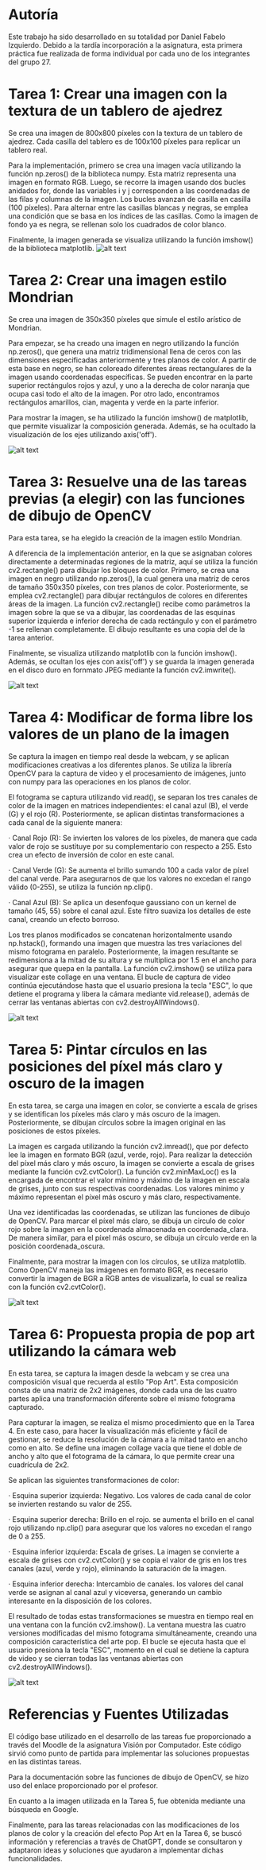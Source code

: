 # Autoría
Este trabajo ha sido desarrollado en su totalidad por Daniel Fabelo Izquierdo.
Debido a la tardía incorporación a la asignatura, esta primera práctica fue realizada de forma individual por cada uno de los integrantes del grupo 27.
  
# Tarea 1: Crear una imagen con la textura de un tablero de ajedrez
Se crea una imagen de 800x800 píxeles con la textura de un tablero de ajedrez. Cada casilla del tablero es de 100x100 píxeles para replicar un tablero real.

Para la implementación, primero se crea una imagen vacía utilizando la función np.zeros() de la biblioteca numpy. Esta matriz representa una imagen en formato RGB.
Luego, se recorre la imagen usando dos bucles anidados for, donde las variables i y j corresponden a las coordenadas de las filas y columnas de la imagen. Los bucles avanzan de casilla en casilla (100 píxeles). Para alternar entre las casillas blancas y negras, se emplea una condición que se basa en los índices de las casillas.
Como la imagen de fondo ya es negra, se rellenan solo los cuadrados de color blanco.

Finalmente, la imagen generada se visualiza utilizando la función imshow() de la biblioteca matplotlib. 
![alt text](/P1/images/image.png)

# Tarea 2: Crear una imagen estilo Mondrian
Se crea una imagen de 350x350 píxeles que simule el estilo arístico de Mondrian.

Para empezar, se ha creado una imagen en negro utilizando la función np.zeros(), que genera una matriz tridimensional llena de ceros con las dimensiones especificadas anteriormente y tres planos de color. 
A partir de esta base en negro, se han coloreado diferentes áreas rectangulares de la imagen usando coordenadas específicas.
Se pueden encontrar en la parte superior rectángulos rojos y azul, y uno a la derecha de color naranja que ocupa casi todo el alto de la imagen.
Por otro lado, encontramos rectángulos amarillos, cian, magenta y verde en la parte inferior. 

Para mostrar la imagen, se ha utilizado la función imshow() de matplotlib, que permite visualizar la composición generada. Además, se ha ocultado la visualización de los ejes utilizando axis('off').

![alt text](P1/images/image-1.png)

# Tarea 3: Resuelve una de las tareas previas (a elegir) con las funciones de dibujo de OpenCV
Para esta tarea, se ha elegido la creación de la imagen estilo Mondrian.

A diferencia de la implementación anterior, en la que se asignaban colores directamente a determinadas regiones de la matriz, aquí se utiliza la función cv2.rectangle() para dibujar los bloques de color.
Primero, se crea una imagen en negro utilizando np.zeros(), la cual genera una matriz de ceros de tamaño 350x350 píxeles, con tres planos de color. 
Posteriormente, se emplea cv2.rectangle() para dibujar rectángulos de colores en diferentes áreas de la imagen. La función cv2.rectangle() recibe como parámetros la imagen sobre la que se va a dibujar, las coordenadas de las esquinas superior izquierda e inferior derecha de cada rectángulo y con el parámetro -1 se rellenan completamente. 
El dibujo resultante es una copia del de la tarea anterior. 

Finalmente, se visualiza utilizando matplotlib con la función imshow(). Además, se ocultan los ejes con axis('off') y se guarda la imagen generada en el disco duro en fornmato JPEG mediante la función cv2.imwrite().

![alt text](P1/images/image-1.png)

# Tarea 4: Modificar de forma libre los valores de un plano de la imagen
Se captura la imagen en tiempo real desde la webcam, y se aplican modificaciones creativas a los diferentes planos. Se utiliza la librería OpenCV para la captura de video y el procesamiento de imágenes, junto con numpy para las operaciones en los planos de color.

El fotograma se captura utilizando vid.read(), se separan los tres canales de color de la imagen en matrices independientes: el canal azul (B), el verde (G) y el rojo (R). Posteriormente, se aplican distintas transformaciones a cada canal de la siguiente manera:

· Canal Rojo (R): Se invierten los valores de los píxeles, de manera que cada valor de rojo se sustituye por su complementario con respecto a 255. Esto crea un efecto de inversión de color en este canal.

· Canal Verde (G): Se aumenta el brillo sumando 100 a cada valor de píxel del canal verde. Para asegurarnos de que los valores no excedan el rango válido (0-255), se utiliza la función np.clip().

· Canal Azul (B): Se aplica un desenfoque gaussiano con un kernel de tamaño (45, 55) sobre el canal azul. Este filtro suaviza los detalles de este canal, creando un efecto borroso.

Los tres planos modificados se concatenan horizontalmente usando np.hstack(), formando una imagen que muestra las tres variaciones del mismo fotograma en paralelo. Posteriormente, la imagen resultante se redimensiona a la mitad de su altura y se multiplica por 1.5 en el ancho para asegurar que quepa en la pantalla. La función cv2.imshow() se utiliza para visualizar este collage en una ventana.
El bucle de captura de video continúa ejecutándose hasta que el usuario presiona la tecla "ESC", lo que detiene el programa y libera la cámara mediante vid.release(), además de cerrar las ventanas abiertas con cv2.destroyAllWindows().

![alt text](P1/images/task4.png)

# Tarea 5: Pintar círculos en las posiciones del píxel más claro y oscuro de la imagen
En esta tarea, se carga una imagen en color, se convierte a escala de grises y se identifican los píxeles más claro y más oscuro de la imagen. Posteriormente, se dibujan círculos sobre la imagen original en las posiciones de estos píxeles.

La imagen es cargada utilizando la función cv2.imread(), que por defecto lee la imagen en formato BGR (azul, verde, rojo). Para realizar la detección del píxel más claro y más oscuro, la imagen se convierte a escala de grises mediante la función cv2.cvtColor().
La función cv2.minMaxLoc() es la encargada de encontrar el valor mínimo y máximo de la imagen en escala de grises, junto con sus respectivas coordenadas. Los valores mínimo y máximo representan el píxel más oscuro y más claro, respectivamente.

Una vez identificadas las coordenadas, se utilizan las funciones de dibujo de OpenCV. Para marcar el píxel más claro, se dibuja un círculo de color rojo sobre la imagen en la coordenada almacenada en coordenada_clara. De manera similar, para el píxel más oscuro, se dibuja un círculo verde en la posición coordenada_oscura.

Finalmente, para mostrar la imagen con los círculos, se utiliza matplotlib. Como OpenCV maneja las imágenes en formato BGR, es necesario convertir la imagen de BGR a RGB antes de visualizarla, lo cual se realiza con la función cv2.cvtColor().

![alt text](P1/images/task5.png)

# Tarea 6: Propuesta propia de pop art utilizando la cámara web
En esta tarea, se captura la imagen desde la webcam y se crea una composición visual que recuerda al estilo "Pop Art". Esta composición consta de una matriz de 2x2 imágenes, donde cada una de las cuatro partes aplica una transformación diferente sobre el mismo fotograma capturado.

Para capturar la imagen, se realiza el mismo procedimiento que en la Tarea 4. En este caso, para hacer la visualización más eficiente y fácil de gestionar, se reduce la resolución de la cámara a la mitad tanto en ancho como en alto.
Se define una imagen collage vacía que tiene el doble de ancho y alto que el fotograma de la cámara, lo que permite crear una cuadrícula de 2x2.

Se aplican las siguientes transformaciones de color:

· Esquina superior izquierda: Negativo. Los valores de cada canal de color se invierten restando su valor de 255.

· Esquina superior derecha: Brillo en el rojo. se aumenta el brillo en el canal rojo utilizando np.clip() para asegurar que los valores no excedan el rango de 0 a 255.

· Esquina inferior izquierda: Escala de grises. La imagen se convierte a escala de grises con cv2.cvtColor() y se copia el valor de gris en los tres canales (azul, verde y rojo), eliminando la saturación de la imagen.

· Esquina inferior derecha: Intercambio de canales. los valores del canal verde se asignan al canal azul y viceversa, generando un cambio interesante en la disposición de los colores.

El resultado de todas estas transformaciones se muestra en tiempo real en una ventana con la función cv2.imshow(). La ventana muestra las cuatro versiones modificadas del mismo fotograma simultáneamente, creando una composición característica del arte pop.
El bucle se ejecuta hasta que el usuario presiona la tecla "ESC", momento en el cual se detiene la captura de video y se cierran todas las ventanas abiertas con cv2.destroyAllWindows().

![alt text](P1/images/task6.png)

# Referencias y Fuentes Utilizadas
El código base utilizado en el desarrollo de las tareas fue proporcionado a través del Moodle de la asignatura Visión por Computador. Este código sirvió como punto de partida para implementar las soluciones propuestas en las distintas tareas.

Para la documentación sobre las funciones de dibujo de OpenCV, se hizo uso del enlace proporcionado por el profesor.

En cuanto a la imagen utilizada en la Tarea 5, fue obtenida mediante una búsqueda en Google.

Finalmente, para las tareas relacionadas con las modificaciones de los planos de color y la creación del efecto Pop Art en la Tarea 6, se buscó información y referencias a través de ChatGPT, donde se consultaron y adaptaron ideas y soluciones que ayudaron a implementar dichas funcionalidades.
